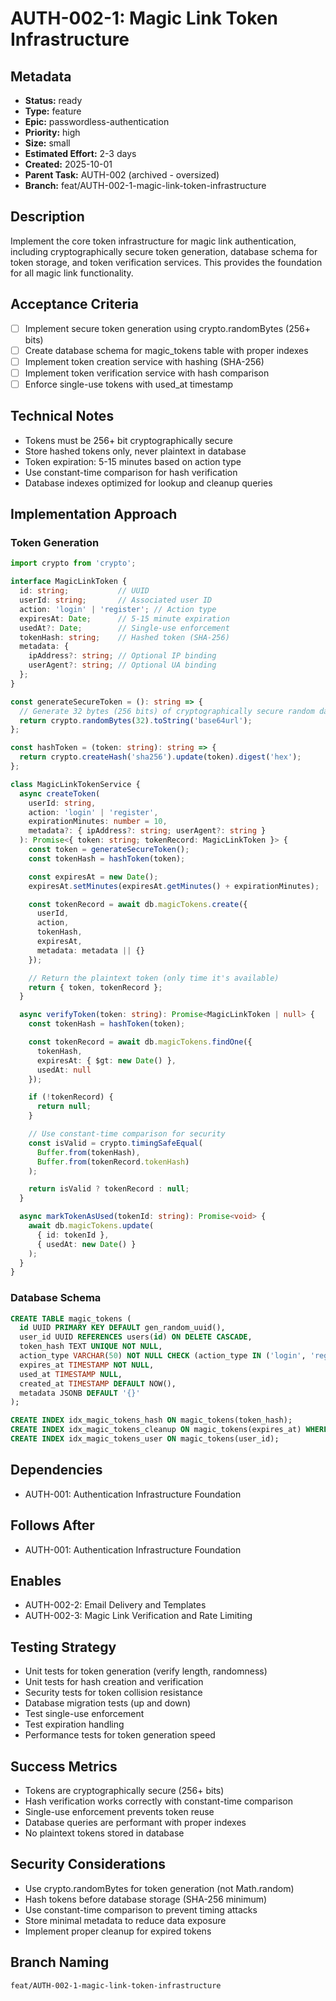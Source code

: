 # AUTH-002-1: Magic Link Token Infrastructure

## Metadata
- **Status:** ready
- **Type:** feature
- **Epic:** passwordless-authentication
- **Priority:** high
- **Size:** small
- **Estimated Effort:** 2-3 days
- **Created:** 2025-10-01
- **Parent Task:** AUTH-002 (archived - oversized)
- **Branch:** feat/AUTH-002-1-magic-link-token-infrastructure

## Description
Implement the core token infrastructure for magic link authentication, including cryptographically secure token generation, database schema for token storage, and token verification services. This provides the foundation for all magic link functionality.

## Acceptance Criteria
- [ ] Implement secure token generation using crypto.randomBytes (256+ bits)
- [ ] Create database schema for magic_tokens table with proper indexes
- [ ] Implement token creation service with hashing (SHA-256)
- [ ] Implement token verification service with hash comparison
- [ ] Enforce single-use tokens with used_at timestamp

## Technical Notes
- Tokens must be 256+ bit cryptographically secure
- Store hashed tokens only, never plaintext in database
- Token expiration: 5-15 minutes based on action type
- Use constant-time comparison for hash verification
- Database indexes optimized for lookup and cleanup queries

## Implementation Approach

### Token Generation
```typescript
import crypto from 'crypto';

interface MagicLinkToken {
  id: string;           // UUID
  userId: string;       // Associated user ID
  action: 'login' | 'register'; // Action type
  expiresAt: Date;      // 5-15 minute expiration
  usedAt?: Date;        // Single-use enforcement
  tokenHash: string;    // Hashed token (SHA-256)
  metadata: {
    ipAddress?: string; // Optional IP binding
    userAgent?: string; // Optional UA binding
  };
}

const generateSecureToken = (): string => {
  // Generate 32 bytes (256 bits) of cryptographically secure random data
  return crypto.randomBytes(32).toString('base64url');
};

const hashToken = (token: string): string => {
  return crypto.createHash('sha256').update(token).digest('hex');
};

class MagicLinkTokenService {
  async createToken(
    userId: string,
    action: 'login' | 'register',
    expirationMinutes: number = 10,
    metadata?: { ipAddress?: string; userAgent?: string }
  ): Promise<{ token: string; tokenRecord: MagicLinkToken }> {
    const token = generateSecureToken();
    const tokenHash = hashToken(token);

    const expiresAt = new Date();
    expiresAt.setMinutes(expiresAt.getMinutes() + expirationMinutes);

    const tokenRecord = await db.magicTokens.create({
      userId,
      action,
      tokenHash,
      expiresAt,
      metadata: metadata || {}
    });

    // Return the plaintext token (only time it's available)
    return { token, tokenRecord };
  }

  async verifyToken(token: string): Promise<MagicLinkToken | null> {
    const tokenHash = hashToken(token);

    const tokenRecord = await db.magicTokens.findOne({
      tokenHash,
      expiresAt: { $gt: new Date() },
      usedAt: null
    });

    if (!tokenRecord) {
      return null;
    }

    // Use constant-time comparison for security
    const isValid = crypto.timingSafeEqual(
      Buffer.from(tokenHash),
      Buffer.from(tokenRecord.tokenHash)
    );

    return isValid ? tokenRecord : null;
  }

  async markTokenAsUsed(tokenId: string): Promise<void> {
    await db.magicTokens.update(
      { id: tokenId },
      { usedAt: new Date() }
    );
  }
}
```

### Database Schema
```sql
CREATE TABLE magic_tokens (
  id UUID PRIMARY KEY DEFAULT gen_random_uuid(),
  user_id UUID REFERENCES users(id) ON DELETE CASCADE,
  token_hash TEXT UNIQUE NOT NULL,
  action_type VARCHAR(50) NOT NULL CHECK (action_type IN ('login', 'register')),
  expires_at TIMESTAMP NOT NULL,
  used_at TIMESTAMP NULL,
  created_at TIMESTAMP DEFAULT NOW(),
  metadata JSONB DEFAULT '{}'
);

CREATE INDEX idx_magic_tokens_hash ON magic_tokens(token_hash);
CREATE INDEX idx_magic_tokens_cleanup ON magic_tokens(expires_at) WHERE used_at IS NULL;
CREATE INDEX idx_magic_tokens_user ON magic_tokens(user_id);
```

## Dependencies
- AUTH-001: Authentication Infrastructure Foundation

## Follows After
- AUTH-001: Authentication Infrastructure Foundation

## Enables
- AUTH-002-2: Email Delivery and Templates
- AUTH-002-3: Magic Link Verification and Rate Limiting

## Testing Strategy
- Unit tests for token generation (verify length, randomness)
- Unit tests for hash creation and verification
- Security tests for token collision resistance
- Database migration tests (up and down)
- Test single-use enforcement
- Test expiration handling
- Performance tests for token generation speed

## Success Metrics
- Tokens are cryptographically secure (256+ bits)
- Hash verification works correctly with constant-time comparison
- Single-use enforcement prevents token reuse
- Database queries are performant with proper indexes
- No plaintext tokens stored in database

## Security Considerations
- Use crypto.randomBytes for token generation (not Math.random)
- Hash tokens before database storage (SHA-256 minimum)
- Use constant-time comparison to prevent timing attacks
- Store minimal metadata to reduce data exposure
- Implement proper cleanup for expired tokens

## Branch Naming
`feat/AUTH-002-1-magic-link-token-infrastructure`
